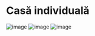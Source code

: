 # Casă individuală
![image](https://github.com/user-attachments/assets/235404c9-af17-44ba-a409-3341be6f8693)
![image](https://github.com/user-attachments/assets/5e006d78-1a56-41f7-ac8d-9f8a6aeab813)
![image](https://github.com/user-attachments/assets/4c23e8c1-b985-432b-9737-be330b405084)
